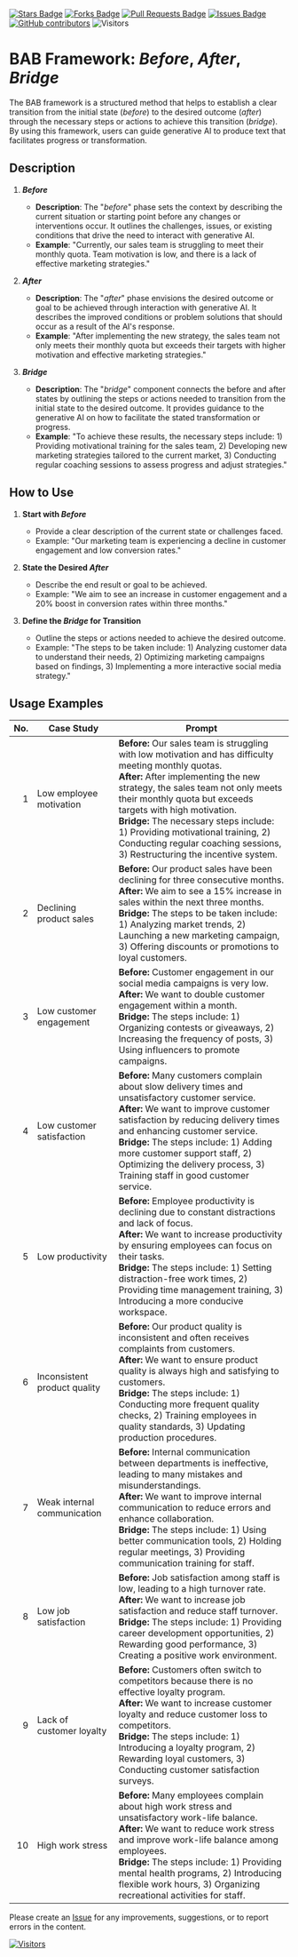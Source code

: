 <a href="https://github.com/michaeltlp/gen_ai/stargazers"><img src="https://img.shields.io/github/stars/michaeltlp/gen_ai" alt="Stars Badge"/></a>
<a href="https://github.com/michaeltlp/gen_ai/network/members"><img src="https://img.shields.io/github/forks/michaeltlp/gen_ai" alt="Forks Badge"/></a>
<a href="https://github.com/michaeltlp/gen_ai"><img src="https://img.shields.io/github/issues-pr/michaeltlp/gen_ai" alt="Pull Requests Badge"/></a>
<a href="https://github.com/michaeltlp/gen_ai/issues"><img src="https://img.shields.io/github/issues/michaeltlp/gen_ai" alt="Issues Badge"/></a>
<a href="https://github.com/michaeltlp/gen_ai/graphs/contributors"><img alt="GitHub contributors" src="https://img.shields.io/github/contributors/michaeltlp/gen_ai?color=2b9348"></a>
![Visitors](https://api.visitorbadge.io/api/visitors?path=https%3A%2F%2Fgithub.com%2Fmichaeltlp%2Fgen_ai&labelColor=%23d9e3f0&countColor=%23697689&style=flat)

# BAB Framework: _Before_, _After_, _Bridge_

The BAB framework is a structured method that helps to establish a clear transition from the initial state (_before_) to the desired outcome (_after_) through the necessary steps or actions to achieve this transition (_bridge_). By using this framework, users can guide generative AI to produce text that facilitates progress or transformation.

## Description

1. **_Before_**
   - **Description**: The "_before_" phase sets the context by describing the current situation or starting point before any changes or interventions occur. It outlines the challenges, issues, or existing conditions that drive the need to interact with generative AI.
   - **Example**: "Currently, our sales team is struggling to meet their monthly quota. Team motivation is low, and there is a lack of effective marketing strategies."

2. **_After_**
   - **Description**: The "_after_" phase envisions the desired outcome or goal to be achieved through interaction with generative AI. It describes the improved conditions or problem solutions that should occur as a result of the AI's response.
   - **Example**: "After implementing the new strategy, the sales team not only meets their monthly quota but exceeds their targets with higher motivation and effective marketing strategies."

3. **_Bridge_**
   - **Description**: The "_bridge_" component connects the before and after states by outlining the steps or actions needed to transition from the initial state to the desired outcome. It provides guidance to the generative AI on how to facilitate the stated transformation or progress.
   - **Example**: "To achieve these results, the necessary steps include: 1) Providing motivational training for the sales team, 2) Developing new marketing strategies tailored to the current market, 3) Conducting regular coaching sessions to assess progress and adjust strategies."

## How to Use

1. **Start with _Before_**
   - Provide a clear description of the current state or challenges faced.
   - Example: "Our marketing team is experiencing a decline in customer engagement and low conversion rates."

2. **State the Desired _After_**
   - Describe the end result or goal to be achieved.
   - Example: "We aim to see an increase in customer engagement and a 20% boost in conversion rates within three months."

3. **Define the _Bridge_ for Transition**
   - Outline the steps or actions needed to achieve the desired outcome.
   - Example: "The steps to be taken include: 1) Analyzing customer data to understand their needs, 2) Optimizing marketing campaigns based on findings, 3) Implementing a more interactive social media strategy."

## Usage Examples

| **No.** | **Case Study**                                    | **Prompt** |
|---------:|-----------------------------------------------|--------------------------------------------------------------------------------------------------------------------|
| 1       | Low employee motivation                       | **Before:** Our sales team is struggling with low motivation and has difficulty meeting monthly quotas. <br> **After:** After implementing the new strategy, the sales team not only meets their monthly quota but exceeds targets with high motivation. <br> **Bridge:** The necessary steps include: 1) Providing motivational training, 2) Conducting regular coaching sessions, 3) Restructuring the incentive system. |
| 2       | Declining product sales                         | **Before:** Our product sales have been declining for three consecutive months. <br> **After:** We aim to see a 15% increase in sales within the next three months. <br> **Bridge:** The steps to be taken include: 1) Analyzing market trends, 2) Launching a new marketing campaign, 3) Offering discounts or promotions to loyal customers. |
| 3       | Low customer engagement                        | **Before:** Customer engagement in our social media campaigns is very low. <br> **After:** We want to double customer engagement within a month. <br> **Bridge:** The steps include: 1) Organizing contests or giveaways, 2) Increasing the frequency of posts, 3) Using influencers to promote campaigns. |
| 4       | Low customer satisfaction                     | **Before:** Many customers complain about slow delivery times and unsatisfactory customer service. <br> **After:** We want to improve customer satisfaction by reducing delivery times and enhancing customer service. <br> **Bridge:** The steps include: 1) Adding more customer support staff, 2) Optimizing the delivery process, 3) Training staff in good customer service. |
| 5       | Low productivity                           | **Before:** Employee productivity is declining due to constant distractions and lack of focus. <br> **After:** We want to increase productivity by ensuring employees can focus on their tasks. <br> **Bridge:** The steps include: 1) Setting distraction-free work times, 2) Providing time management training, 3) Introducing a more conducive workspace. |
| 6       | Inconsistent product quality                | **Before:** Our product quality is inconsistent and often receives complaints from customers. <br> **After:** We want to ensure product quality is always high and satisfying to customers. <br> **Bridge:** The steps include: 1) Conducting more frequent quality checks, 2) Training employees in quality standards, 3) Updating production procedures. |
| 7       | Weak internal communication                 | **Before:** Internal communication between departments is ineffective, leading to many mistakes and misunderstandings. <br> **After:** We want to improve internal communication to reduce errors and enhance collaboration. <br> **Bridge:** The steps include: 1) Using better communication tools, 2) Holding regular meetings, 3) Providing communication training for staff. |
| 8       | Low job satisfaction                        | **Before:** Job satisfaction among staff is low, leading to a high turnover rate. <br> **After:** We want to increase job satisfaction and reduce staff turnover. <br> **Bridge:** The steps include: 1) Providing career development opportunities, 2) Rewarding good performance, 3) Creating a positive work environment. |
| 9       | Lack of customer loyalty                         | **Before:** Customers often switch to competitors because there is no effective loyalty program. <br> **After:** We want to increase customer loyalty and reduce customer loss to competitors. <br> **Bridge:** The steps include: 1) Introducing a loyalty program, 2) Rewarding loyal customers, 3) Conducting customer satisfaction surveys. |
| 10      | High work stress                       | **Before:** Many employees complain about high work stress and unsatisfactory work-life balance. <br> **After:** We want to reduce work stress and improve work-life balance among employees. <br> **Bridge:** The steps include: 1) Providing mental health programs, 2) Introducing flexible work hours, 3) Organizing recreational activities for staff. |

Please create an [Issue](https://github.com/michaeltlp/gen_ai/issues) for any improvements, suggestions, or to report errors in the content.

[![Visitors](https://api.visitorbadge.io/api/visitors?path=https%3A%2F%2Fgithub.com%2Fmichaeltlp&countColor=%23263759)](https://visitorbadge.io/status?path=https%3A%2F%2Fgithub.com%2Fmichaeltlp)

